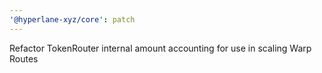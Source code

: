 ```yaml
---
'@hyperlane-xyz/core': patch
---
```


Refactor TokenRouter internal amount accounting for use in scaling Warp Routes
